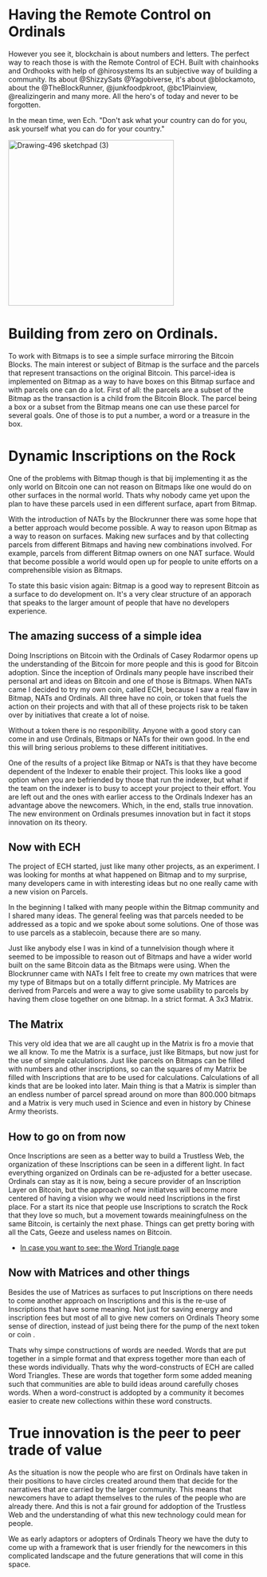 # Having the Remote Control on Ordinals

However you see it, blockchain is about numbers and letters. The perfect way to reach those is with the Remote Control of ECH. Built with chainhooks and Ordhooks with help of 
@hirosystems
Its an subjective way of building a community. Its about @ShizzySats @Yagobiverse, it's about @blockamoto, about the @TheBlockRunner, @junkfoodpkroot, @bc1Plainview, @realizingerin and many more. All the hero's of today and never to be forgotten.

In the mean time, wen Ech. "Don't ask what your country can do for you, ask yourself what you can do for your country."


<img width="332" alt="Drawing-496 sketchpad (3)" src="https://github.com/wiard/punkbank/assets/900114/e273d1d4-f9a4-4e1a-83be-42b01bfff2ad">

# Building from zero on Ordinals.

To work with Bitmaps is to see a simple surface mirroring the Bitcoin Blocks. The main interest or subject of Bitmap is the surface and the parcels that represent transactions on the original Bitcoin. This parcel-idea is implemented on Bitmap as a way to have boxes on this Bitmap surface and with parcels one can do a lot. 
First of all: the parcels are a subset of the Bitmap as the transaction is a child from the Bitcoin Block. The parcel being a box or a subset from the Bitmap means one can use these parcel for several goals. One of those is to put a number, a word or a treasure in the box.

# Dynamic Inscriptions on the Rock 

One of the problems with Bitmap though is that bij implementing it as the only world on Bitcoin one can not reason on Bitmaps like one would do on other surfaces in the normal world. Thats why nobody came yet upon the plan to have these parcels used in een different surface, apart from Bitmap.

With the introduction of NATs by the Blockrunner there was some hope that a better approach would become possible. A way to reason upon Bitmap as a way to reason on surfaces. Making new surfaces and by that collecting parcels from different Bitmaps and having new combinations involved. For example, parcels from different Bitmap owners on one NAT surface. Would that become possible a world would open up for people to unite efforts on a comprehensible vision as Bitmaps.

To state this basic vision again: Bitmap is a good way to represent Bitcoin as a surface to do development on. It's a very clear structure of an apporach that speaks to the larger amount of people that have no developers experience.

## The amazing success of a simple idea

Doing Inscriptions on Bitcoin with the Ordinals of Casey Rodarmor opens up the understanding of the Bitcoin for more people and this is good for Bitcoin adoption. Since the inception of Ordinals many people have inscribed their personal art and ideas on Bitcoin and one of those is Bitmaps. 
When NATs came I decided to try my own coin, called ECH, because I saw a real flaw in Bitmap, NATs and Ordinals. All three have no coin, or token that fuels the action on their projects and with that all of these projects risk to be taken over by initiatives that create a lot of noise. 

Without a token there is no responibility. Anyone with a good story can come in and use Ordinals, Bitmaps or NATs for their own good. In the end this will bring serious problems to these different inititiatives.

One of the results of a project like Bitmap or NATs is that they have become dependent of the Indexer to enable their project. This looks like a good option when you are befriended by those that run the indexer, but what if the team on the indexer is to busy to accept your project to their effort. You are left out and the ones with earlier access to the Ordinals Indexer has an advantage above the newcomers. Which, in the end, stalls true innovation. The new environment on Ordinals presumes innovation but in fact it stops innovation on its theory.

## Now with ECH

The project of ECH started, just like many other projects, as an experiment. I was looking for months at what happened on Bitmap and to my surprise, many developers came in with interesting ideas but no one really came with a new vision on Parcels. 

In the beginning I talked with many people within the Bitmap community and I shared many ideas. The general feeling was that parcels needed to be addressed as a topic and we spoke about some solutions. One of those was to use parcels as a stablecoin, because there are so many.

Just like anybody else I was in kind of a tunnelvision though where it seemed to be impossible to reason out of Bitmaps and have a wider world built on the same Bitcoin data as the Bitmaps were using. When the Blockrunner came with NATs I felt free to create my own matrices that were my type of Bitmaps but on a totally differnt principle. My Matrices are derived from Parcels and were a way to give some usability to parcels by having them close together on one bitmap. In a strict format. A 3x3 Matrix.

## The Matrix

This very old idea that we are all caught up in the Matrix is fro a movie that we all know. To me the Matrix is a surface, just like Bitmaps, but now just for the use of simple calculations. Just like parcels on Bitmaps can be filled with numbers and other inscriptions, so can the squares of my Matrix be filled with Inscriptions that are to be used for calculations. Calculations of all kinds that are be looked into later. 
Main thing is that a Matrix is simpler than an endless number of parcel spread around on more than 800.000 bitmaps and a Matrix is very much used in Science and even in history by Chinese Army theorists.

## How to go on from now

Once Inscriptions are seen as a better way to build a Trustless Web, the organization of these Inscriptions can be seen in a different light. In fact everything organized on Ordinals can be re-adjusted for a better usecase. Ordinals can stay as it is now, being a secure provider of an Inscription Layer on Bitcoin, but the approach of new initiatves will become more centered of having a vision why we would need Inscriptions in the first place. 
For a start its nice that people use Inscriptions to scratch the Rock that they love so much, but a movement towards meainingfulness on the same Bitcoin, is certainly the next phase. Things can get pretty boring with all the Cats, Geeze and useless names on Bitcoin. 

- [In case you want to see: the Word Triangle page](docs/wordtriangles.md)

## Now with Matrices and other things

Besides the use of Matrices as surfaces to put Inscriptions on there needs to come another approach on Inscriptions and this is the re-use of Inscriptions that have some meaning. Not just for saving energy and inscription fees but most of all to give new comers on Ordinals Theory some sense of direction, instead of just being there for the pump of the next token or coin .

Thats why simpe constructions of words are needed. Words that are put together in a simple format and that express together more than each of these words individually. Thats why the word-constructs of ECH are called Word Triangles. These are words that together form some added meaning such that communities are able to build ideas around carefully choses words. When a word-construct is addopted by a community it becomes easier to create new collections within these word constructs. 



# True innovation is the peer to peer trade of value

As the situation is now the people who are first on Ordinals have taken in their positions to have circles created around them that decide for the narratives that are carried by the larger community. This means that newcomers have to adapt themselves to the rules of the people who are already there. And this is not a fair ground for addoption of the Trustless Web and the understanding of what this new technology could mean for people.

We as early adaptors or adopters of Ordinals Theory we have the duty to come up with a framework that is user friendly for the newcomers in this complicated landscape and the future generations that will come in this space.



